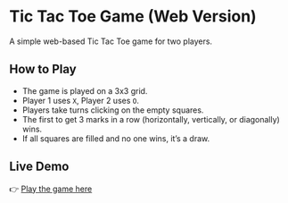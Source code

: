 # Tic Tac Toe Game (Web Version)

A simple web-based Tic Tac Toe game for two players.

## How to Play

- The game is played on a 3x3 grid.
- Player 1 uses `X`, Player 2 uses `O`.
- Players take turns clicking on the empty squares.
- The first to get 3 marks in a row (horizontally, vertically, or diagonally) wins.
- If all squares are filled and no one wins, it’s a draw.

## Live Demo

👉 [Play the game here](https://my-website-demo-2025.s3.ap-south-1.amazonaws.com/game1.html)

